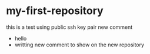 # my-first-repository
this is a test
using public ssh key pair
new comment
* hello
* writting new comment to show on the new repository
